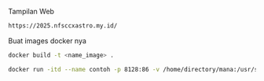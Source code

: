 Tampilan Web
```bash
https://2025.nfsccxastro.my.id/
```

Buat images docker nya
```bash
docker build -t <name_image> .
```

```bash
docker run -itd --name contoh -p 8128:86 -v /home/directory/mana:/usr/share/www/html:Z <name_image>
```
